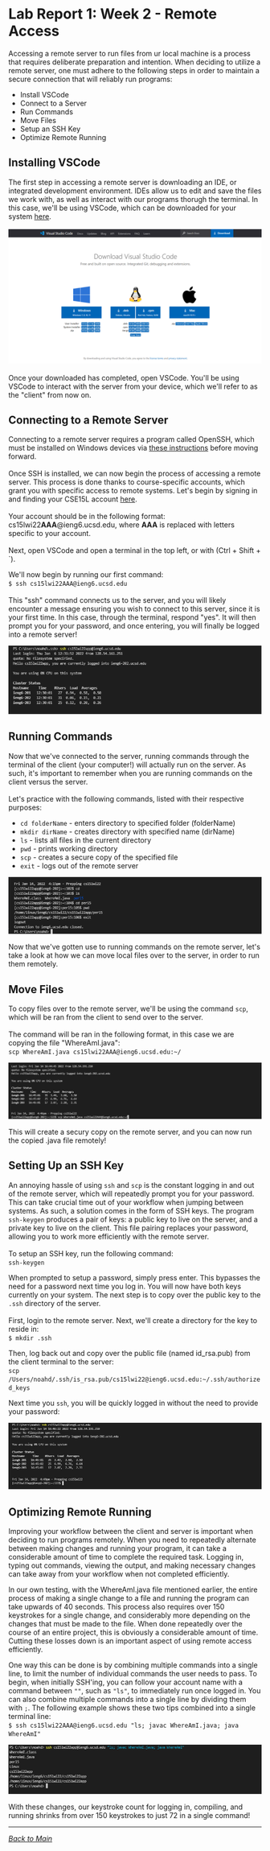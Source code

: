 # Lab Report 1: Week 2 - Remote Access

Accessing a remote server to run files from ur local machine is a process that requires deliberate preparation and intention. When deciding to utilize a remote server, one must adhere to the following steps in order to maintain a secure connection that will reliably run programs:
* Install VSCode
* Connect to a Server
* Run Commands
* Move Files
* Setup an SSH Key
* Optimize Remote Running

## Installing VSCode
The first step in accessing a remote server is downloading an IDE, or integrated development environment. IDEs allow us to edit and save the files we work with, as well as interact with our programs thorugh the terminal. In this case, we'll be using VSCode, which can be downloaded for your system [here](https://code.visualstudio.com/download).\
\
![vscodeDownload.png](images\lab1-vscodeDownload.png)
\
\
Once your downloaded has completed, open VSCode. You'll be using VSCode to interact with the server from your device, which we'll refer to as the "client" from now on.

## Connecting to a Remote Server
Connecting to a remote server requires a program called OpenSSH, which must be installed on Windows devices via [these instructions](https://docs.microsoft.com/en-us/windows-server/administration/openssh/openssh_install_firstuse) before moving forward.\
\
Once SSH is installed, we can now begin the process of accessing a remote server. This process is done thanks to course-specific accounts, which grant you with specific access to remote systems. Let's begin by signing in and finding your CSE15L account [here](https://sdacs.ucsd.edu/~icc/index.php).\
\
Your account should be in the following format:\
cs15lwi22**AAA**@ieng6.ucsd.edu, where **AAA** is replaced with letters specific to your account.\
\
Next, open VSCode and open a terminal in the top left, or with (Ctrl + Shift + `).

We'll now begin by running our first command:\
`$ ssh cs15lwi22AAA@ieng6.ucsd.edu`\
\
This "ssh" command connects us to the server, and you will likely encounter a message ensuring you wish to connect to this server, since it is your first time. In this case, through the terminal, respond "yes". It will then prompt you for your password, and once entering, you will finally be logged into a remote server!

![firstSSH](images\lab1-firstSSH.png)
## Running Commands
Now that we've connected to the server, running commands through the terminal of the client (your computer!) will actually run on the server. As such, it's important to remember when you are running commands on the client versus the server. \
\
Let's practice with the following commands, listed with their respective purposes:
* `cd folderName` - enters directory to specified folder (folderName)
* `mkdir dirName` - creates directory with specified name (dirName)
* `ls` - lists all files in the current directory
* `pwd` - prints working directory
* `scp` - creates a secure copy of the specified file
* `exit` - logs out of the remote server

![practiceCommands.png](images\lab1-practiceCommands.png)

Now that we've gotten use to running commands on the remote server, let's take a look at how we can move local files over to the server, in order to run them remotely.

## Move Files
To copy files over to the remote server, we'll be using the command `scp`, which will be ran from the client to send over to the server.\
\
The command will be ran in the following format, in this case we are copying the file "WhereAmI.java":\
`scp WhereAmI.java cs15lwi22AAA@ieng6.ucsd.edu:~/`

![scpCommand](images\lab1-scpCommand.png)

This will create a secury copy on the remote server, and you can now run the copied .java file remotely!
## Setting Up an SSH Key
An annoying hassle of using `ssh` and `scp` is the constant logging in and out of the remote server, which will repeatedly prompt you for your password. This can take crucial time out of your workflow when jumping between systems. As such, a solution comes in the form of SSH keys. The program `ssh-keygen` produces a pair of keys: a public key to live on the server, and a private key to live on the client. This file pairing replaces your password, allowing you to work more efficiently with the remote server.\
\
To setup an SSH key, run the following command:\
`ssh-keygen`

When prompted to setup a password, simply press enter. This bypasses the need for a password next time you log in. You will now have both keys currently on your system. The next step is to copy over the public key to the `.ssh` directory of the server.\
\
First, login to the remote server. Next, we'll create a directory for the key to reside in:\
`$ mkdir .ssh`

Then, log back out and copy over the public file (named id_rsa.pub) from the client terminal to the server:\
`scp /Users/noahd/.ssh/is_rsa.pub/cs15lwi22@ieng6.ucsd.edu:~/.ssh/authorized_keys`

Next time you `ssh`, you will be quickly logged in without the need to provide your password:

![sshKey.png](images\lab1-sshKey.png)

## Optimizing Remote Running
Improving your workflow between the client and server is important when deciding to run programs remotely. When you need to repeatedly alternate between making changes and running your program, it can take a considerable amount of time to complete the required task. Logging in, typing out commands, viewing the output, and making necessary changes can take away from your workflow when not completed efficiently. 

In our own testing, with the WhereAmI.java file mentioned earlier, the entire process of making a single change to a file and running the program can take upwards of 40 seconds. This process also requires over 150 keystrokes for a single change, and considerably more depending on the changes that must be made to the file. When done repeatedly over the course of an entire project, this is obviously a considerable amount of time. Cutting these losses down is an important aspect of using remote access efficiently.

One way this can be done is by combining multiple commands into a single line, to limit the number of individual commands the user needs to pass. To begin, when initially SSH'ing, you can follow your account name with a command between `""`, such as `"ls"`, to immediately run once logged in. You can also combine multiple commands into a single line by dividing them with `;`. The following example shows these two tips combined into a single terminal line:\
`$ ssh cs15lwi22AAA@ieng6.ucsd.edu "ls; javac WhereAmI.java; java WhereAmI"`

![combineCommands.png](https://github.com/njaurigue/cse15l-lab-reports/blob/main/images/lab1-combineCommands.png)

With these changes, our keystroke count for logging in, compiling, and running shrinks from over 150 keystrokes to just 72 in a single command!

---
[*Back to Main*](https://njaurigue.github.io/cse15l-lab-reports/index.html)